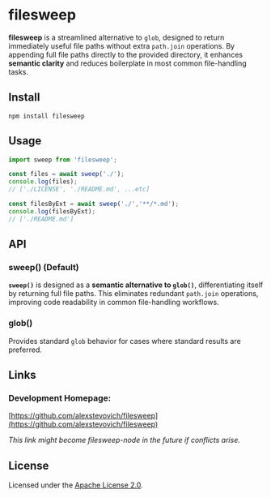 
# filesweep

**filesweep** is a streamlined alternative to `glob`, designed to return immediately useful file paths without extra `path.join` operations. By appending full file paths directly to the provided directory, it enhances **semantic clarity** and reduces boilerplate in most common file-handling tasks.

## Install

`npm install filesweep`

## Usage

```js
import sweep from 'filesweep';

const files = await sweep('./');
console.log(files);
// ['./LICENSE', './README.md', ...etc]

const filesByExt = await sweep('./','**/*.md');
console.log(filesByExt);
// ['./README.md']
```

## API

### sweep() (Default)

**`sweep()`** is designed as a **semantic alternative to `glob()`**, differentiating itself by returning full file paths. This eliminates redundant `path.join` operations, improving code readability in common file-handling workflows.

### glob()

Provides standard `glob` behavior for cases where standard results are preferred.

## Links

### Development Homepage:

[https://github.com/alexstevovich/filesweep](https://github.com/alexstevovich/filesweep)

_This link might become filesweep-node in the future if conflicts arise._

## License

Licensed under the [Apache License 2.0](https://www.apache.org/licenses/LICENSE-2.0).
